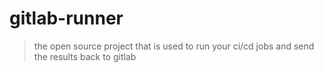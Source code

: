 # gitlab-runner

> the open source project that is used to run your ci/cd jobs and send the results back to gitlab
